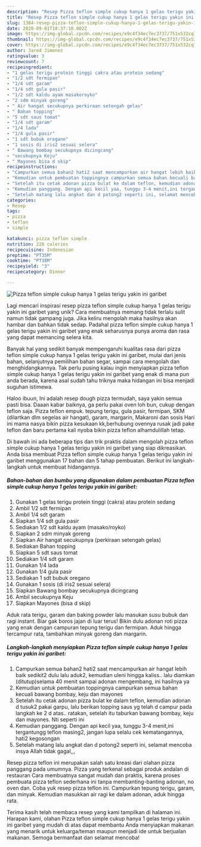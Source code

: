```yaml
---
description: "Resep Pizza teflon simple cukup hanya 1 gelas terigu yakin ini garibet yang Bisa Manjain Lidah"
title: "Resep Pizza teflon simple cukup hanya 1 gelas terigu yakin ini garibet yang Bisa Manjain Lidah"
slug: 1384-resep-pizza-teflon-simple-cukup-hanya-1-gelas-terigu-yakin-ini-garibet-yang-bisa-manjain-lidah
date: 2020-09-01T18:37:10.002Z
image: https://img-global.cpcdn.com/recipes/e9c4f34ec7ec3737/751x532cq70/pizza-teflon-simple-cukup-hanya-1-gelas-terigu-yakin-ini-garibet-foto-resep-utama.jpg
thumbnail: https://img-global.cpcdn.com/recipes/e9c4f34ec7ec3737/751x532cq70/pizza-teflon-simple-cukup-hanya-1-gelas-terigu-yakin-ini-garibet-foto-resep-utama.jpg
cover: https://img-global.cpcdn.com/recipes/e9c4f34ec7ec3737/751x532cq70/pizza-teflon-simple-cukup-hanya-1-gelas-terigu-yakin-ini-garibet-foto-resep-utama.jpg
author: Jared Jimenez
ratingvalue: 3
reviewcount: 7
recipeingredient:
- "1 gelas terigu protein tinggi cakra atau protein sedang"
- "1/2 sdt fermipan"
- "1/4 sdt garam"
- "1/4 sdt gula pasir"
- "1/2 sdt kaldu ayam masakoroyko"
- "2 sdm minyak goreng"
- " Air hangat secukupnya perkiraan setengah gelas"
- " Bahan topping"
- "5 sdt saus tomat"
- "1/4 sdt garam"
- "1/4 lada"
- "1/4 gula pasir"
- "1 sdt bubuk oregano"
- "1 sosis di iris2 sesuai selera"
- " Bawang bombay secukupnya dicingcang"
- "secukupnya Keju"
- " Mayones bisa d skip"
recipeinstructions:
- "Campurkan semua bahan2 hati2 saat mencampurkan air hangat lebih baik sedikit2 dulu lalu aduk2, kemudian uleni hingga kaliss.. lalu diamkan (ditutup)selama 40 menit sampai adonan mengembang, ini hasilnya ya"
- "Kemudian untuk pembuatan toppingnya campurkan semua bahan kecuali bawang bombay, keju dan mayones"
- "Setelah itu cetak adonan pizza bulat ke dalam teflon, kemudian adonan d tusuk2 pakai garpu, lalu berikan topping saus yg telah d campur pada langkah ke 2 d atas.. ratakan, setelah itu taburkan bawang bombay, keju dan mayones. Nti seperti ini"
- "Kemudian panggang. Dengan api kecil yaa, tunggu 3-4 menit,ini tergantungg teflon masing2, jangan lupa selalu cek kematangannya, hati2 kegosongan"
- "Setelah matang lalu angkat dan d potong2 seperti ini, selamat mencoba insya Allah tidak gagal,,,"
categories:
- Resep
tags:
- pizza
- teflon
- simple

katakunci: pizza teflon simple 
nutrition: 228 calories
recipecuisine: Indonesian
preptime: "PT35M"
cooktime: "PT38M"
recipeyield: "3"
recipecategory: Dinner

---
```



![Pizza teflon simple cukup hanya 1 gelas terigu yakin ini garibet](https://img-global.cpcdn.com/recipes/e9c4f34ec7ec3737/751x532cq70/pizza-teflon-simple-cukup-hanya-1-gelas-terigu-yakin-ini-garibet-foto-resep-utama.jpg)

Lagi mencari inspirasi resep pizza teflon simple cukup hanya 1 gelas terigu yakin ini garibet yang unik? Cara membuatnya memang tidak terlalu sulit namun tidak gampang juga. Jika keliru mengolah maka hasilnya akan hambar dan bahkan tidak sedap. Padahal pizza teflon simple cukup hanya 1 gelas terigu yakin ini garibet yang enak seharusnya punya aroma dan rasa yang dapat memancing selera kita.

Banyak hal yang sedikit banyak mempengaruhi kualitas rasa dari pizza teflon simple cukup hanya 1 gelas terigu yakin ini garibet, mulai dari jenis bahan, selanjutnya pemilihan bahan segar, sampai cara mengolah dan menghidangkannya. Tak perlu pusing kalau ingin menyiapkan pizza teflon simple cukup hanya 1 gelas terigu yakin ini garibet yang enak di mana pun anda berada, karena asal sudah tahu triknya maka hidangan ini bisa menjadi suguhan istimewa.

Haloo ibuun, Ini adalah resep dough pizza termudah, saya yakin semua pasti bisa. Daaan kabar baiknya, ga perlu pakai oven loh bun, cukup dengan teflon saja. Pizza teflon empuk. tepung terigu, gula pasir, fermipan, SKM (dilartkan dlm segelas air hangat), garam, margarin, Makaroni dan sosis Hari ini mama nasya bikin pizza kesukaan kk,berhubung ovennya rusak jadi pake teflon dan baru pertama kali nyoba bikin pizza teflon alhamdulillah tetap.


Di bawah ini ada beberapa tips dan trik praktis dalam mengolah pizza teflon simple cukup hanya 1 gelas terigu yakin ini garibet yang siap dikreasikan. Anda bisa membuat Pizza teflon simple cukup hanya 1 gelas terigu yakin ini garibet menggunakan 17 bahan dan 5 tahap pembuatan. Berikut ini langkah-langkah untuk membuat hidangannya.

<!--inarticleads1-->

##### Bahan-bahan dan bumbu yang digunakan dalam pembuatan Pizza teflon simple cukup hanya 1 gelas terigu yakin ini garibet:

1. Gunakan 1 gelas terigu protein tinggi (cakra) atau protein sedang
1. Ambil 1/2 sdt fermipan
1. Ambil 1/4 sdt garam
1. Siapkan 1/4 sdt gula pasir
1. Sediakan 1/2 sdt kaldu ayam (masako/royko)
1. Siapkan 2 sdm minyak goreng
1. Siapkan  Air hangat secukupnya (perkiraan setengah gelas)
1. Sediakan  Bahan topping
1. Siapkan 5 sdt saus tomat
1. Sediakan 1/4 sdt garam
1. Gunakan 1/4 lada
1. Gunakan 1/4 gula pasir
1. Sediakan 1 sdt bubuk oregano
1. Gunakan 1 sosis (di iris2 sesuai selera)
1. Siapkan  Bawang bombay secukupnya dicingcang
1. Ambil secukupnya Keju
1. Siapkan  Mayones (bisa d skip)


Aduk rata terigu, garam dan baking powder lalu masukan susu bubuk dan ragi instant. Biar gak boros jajan di luar terus! Bikin dulu adonan roti pizza yang enak dengan campuran tepung terigu dan fermipan. Aduk hingga tercampur rata, tambahkan minyak goreng dan margarin. 

<!--inarticleads2-->

##### Langkah-langkah menyiapkan Pizza teflon simple cukup hanya 1 gelas terigu yakin ini garibet:

1. Campurkan semua bahan2 hati2 saat mencampurkan air hangat lebih baik sedikit2 dulu lalu aduk2, kemudian uleni hingga kaliss.. lalu diamkan (ditutup)selama 40 menit sampai adonan mengembang, ini hasilnya ya
1. Kemudian untuk pembuatan toppingnya campurkan semua bahan kecuali bawang bombay, keju dan mayones
1. Setelah itu cetak adonan pizza bulat ke dalam teflon, kemudian adonan d tusuk2 pakai garpu, lalu berikan topping saus yg telah d campur pada langkah ke 2 d atas.. ratakan, setelah itu taburkan bawang bombay, keju dan mayones. Nti seperti ini
1. Kemudian panggang. Dengan api kecil yaa, tunggu 3-4 menit,ini tergantungg teflon masing2, jangan lupa selalu cek kematangannya, hati2 kegosongan
1. Setelah matang lalu angkat dan d potong2 seperti ini, selamat mencoba insya Allah tidak gagal,,,


Resep pizza teflon ini merupakan salah satu kreasi dari olahan pizza panggang pada umumnya. Pizza yang terkenal sebagai produk andalan di restauran Cara membuatnya sangat mudah dan praktis, karena proses pembuata pizza teflon sederhana ini tanpa membanting-banting adonan, no oven dan. Coba yuk resep pizza teflon ini. Campurkan tepung terigu, garam, dan minyak. Kemudian masukkan air ragi ke dalam adonan, aduk hingga rata. 

Terima kasih telah membaca resep yang kami tampilkan di halaman ini. Harapan kami, olahan Pizza teflon simple cukup hanya 1 gelas terigu yakin ini garibet yang mudah di atas dapat membantu Anda menyiapkan makanan yang menarik untuk keluarga/teman maupun menjadi ide untuk berjualan makanan. Semoga bermanfaat dan selamat mencoba!
